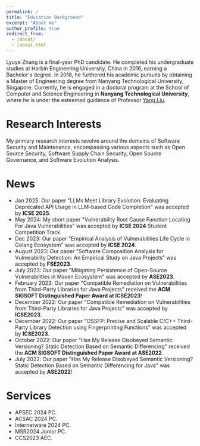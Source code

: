 ```yaml
---
permalink: /
title: "Education Background"
excerpt: "About me"
author_profile: true
redirect_from: 
  - /about/
  - /about.html
---
```



Lyuye Zhang is a final-year PhD candidate. He completed his undergraduate studies at Harbin Engineering University, China in 2016, earning a Bachelor's degree. In 2018, he furthered his academic pursuits by obtaining a Master of Engineering degree from Nanyang Technological University, Singapore. Currently, he is engaged in a doctoral program at the School of Computer and Science Engineering in **Nanyang Technological University**, where he is under the esteemed guidance of Professor [Yang Liu](https://personal.ntu.edu.sg/yangliu/).

Research Interests
======
My primary research interests revolve around the domains of Software Security and Maintenance, encompassing various aspects such as Open Source Security, Software Supply Chain Security, Open Source Governance, and Software Evolution Analysis.

News
======
* Jan 2025: Our paper "LLMs Meet Library Evolution: Evaluating Deprecated API Usage in LLM-based Code Completion" was accepted by **ICSE 2025**.
* May 2024: My short paper "Vulnerability Root Cause Function Locating For Java Vulnerabilities" was accepted by **ICSE 2024** Student Competition Track.
* Dec 2023: Our paper "Empirical Analysis of Vulnerabilities Life Cycle in Golang Ecosystem" was accepted by **ICSE 2024**.
* August 2023: Our paper "Software Composition Analysis for Vulnerability Detection: An Empirical Study on Java Projects" was accepted by **FSE2023**.
* July 2023: Our paper "Mitigating Persistence of Open-Source Vulnerabilities in Maven Ecosystem" was accepted by **ASE2023**.
* February 2023: Our paper "Compatible Remediation on Vulnerabilities from Third-Party Libraries for Java Projects" received the **ACM SIGSOFT Distinguished Paper Award at ICSE2023**!
* December 2022: Our paper "Compatible Remediation on Vulnerabilities from Third-Party Libraries for Java Projects" was accepted by **ICSE2023**.
* December 2022: Our paper "OSSFP: Precise and Scalable C/C++ Third-Party Library Detection using Fingerprinting Functions" was accepted by **ICSE2023**.
* October 2022: Our paper "Has My Release Disobeyed Semantic Versioning? Static Detection Based on Semantic Differencing" received the **ACM SIGSOFT Distinguished Paper Award at ASE2022**.
* July 2022: Our paper "Has My Release Disobeyed Semantic Versioning? Static Detection Based on Semantic Differencing for Java" was accepted by **ASE2022**!

Services
======
* APSEC 2024 PC.
* ACSAC 2024 PC.
* Internetware 2024 PC.
* MSR2024 Junior PC.
* CCS2023 AEC.


<!-- 
Like many other Jekyll-based GitHub Pages templates, academicpages makes you separate the website's content from its form. The content & metadata of your website are in structured markdown files, while various other files constitute the theme, specifying how to transform that content & metadata into HTML pages. You keep these various markdown (.md), YAML (.yml), HTML, and CSS files in a public GitHub repository. Each time you commit and push an update to the repository, the [GitHub pages](https://pages.github.com/) service creates static HTML pages based on these files, which are hosted on GitHub's servers free of charge.

Many of the features of dynamic content management systems (like Wordpress) can be achieved in this fashion, using a fraction of the computational resources and with far less vulnerability to hacking and DDoSing. You can also modify the theme to your heart's content without touching the content of your site. If you get to a point where you've broken something in Jekyll/HTML/CSS beyond repair, your markdown files describing your talks, publications, etc. are safe. You can rollback the changes or even delete the repository and start over -- just be sure to save the markdown files! Finally, you can also write scripts that process the structured data on the site, such as [this one](https://github.com/academicpages/academicpages.github.io/blob/master/talkmap.ipynb) that analyzes metadata in pages about talks to display [a map of every location you've given a talk](https://academicpages.github.io/talkmap.html).

Getting started
======
1. Register a GitHub account if you don't have one and confirm your e-mail (required!)
1. Fork [this repository](https://github.com/academicpages/academicpages.github.io) by clicking the "fork" button in the top right. 
1. Go to the repository's settings (rightmost item in the tabs that start with "Code", should be below "Unwatch"). Rename the repository "[your GitHub username].github.io", which will also be your website's URL.
1. Set site-wide configuration and create content & metadata (see below -- also see [this set of diffs](http://archive.is/3TPas) showing what files were changed to set up [an example site](https://getorg-testacct.github.io) for a user with the username "getorg-testacct")
1. Upload any files (like PDFs, .zip files, etc.) to the files/ directory. They will appear at https://[your GitHub username].github.io/files/example.pdf.  
1. Check status by going to the repository settings, in the "GitHub pages" section

Site-wide configuration
------
The main configuration file for the site is in the base directory in [_config.yml](https://github.com/academicpages/academicpages.github.io/blob/master/_config.yml), which defines the content in the sidebars and other site-wide features. You will need to replace the default variables with ones about yourself and your site's github repository. The configuration file for the top menu is in [_data/navigation.yml](https://github.com/academicpages/academicpages.github.io/blob/master/_data/navigation.yml). For example, if you don't have a portfolio or blog posts, you can remove those items from that navigation.yml file to remove them from the header. 

Create content & metadata
------
For site content, there is one markdown file for each type of content, which are stored in directories like _publications, _talks, _posts, _teaching, or _pages. For example, each talk is a markdown file in the [_talks directory](https://github.com/academicpages/academicpages.github.io/tree/master/_talks). At the top of each markdown file is structured data in YAML about the talk, which the theme will parse to do lots of cool stuff. The same structured data about a talk is used to generate the list of talks on the [Talks page](https://academicpages.github.io/talks), each [individual page](https://academicpages.github.io/talks/2012-03-01-talk-1) for specific talks, the talks section for the [CV page](https://academicpages.github.io/cv), and the [map of places you've given a talk](https://academicpages.github.io/talkmap.html) (if you run this [python file](https://github.com/academicpages/academicpages.github.io/blob/master/talkmap.py) or [Jupyter notebook](https://github.com/academicpages/academicpages.github.io/blob/master/talkmap.ipynb), which creates the HTML for the map based on the contents of the _talks directory).

**Markdown generator**

I have also created [a set of Jupyter notebooks](https://github.com/academicpages/academicpages.github.io/tree/master/markdown_generator
) that converts a CSV containing structured data about talks or presentations into individual markdown files that will be properly formatted for the academicpages template. The sample CSVs in that directory are the ones I used to create my own personal website at stuartgeiger.com. My usual workflow is that I keep a spreadsheet of my publications and talks, then run the code in these notebooks to generate the markdown files, then commit and push them to the GitHub repository.

How to edit your site's GitHub repository
------
Many people use a git client to create files on their local computer and then push them to GitHub's servers. If you are not familiar with git, you can directly edit these configuration and markdown files directly in the github.com interface. Navigate to a file (like [this one](https://github.com/academicpages/academicpages.github.io/blob/master/_talks/2012-03-01-talk-1.md) and click the pencil icon in the top right of the content preview (to the right of the "Raw | Blame | History" buttons). You can delete a file by clicking the trashcan icon to the right of the pencil icon. You can also create new files or upload files by navigating to a directory and clicking the "Create new file" or "Upload files" buttons. 

Example: editing a markdown file for a talk
![Editing a markdown file for a talk](/images/editing-talk.png)

For more info
------
More info about configuring academicpages can be found in [the guide](https://academicpages.github.io/markdown/). The [guides for the Minimal Mistakes theme](https://mmistakes.github.io/minimal-mistakes/docs/configuration/) (which this theme was forked from) might also be helpful. -->
